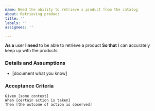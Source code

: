 ```yaml
---
name: Need the ability to retrieve a product from the catalog
about: Retrieving product
title: ''
labels: ''
assignees: ''

---
```


**As a** user
 **I need** to be able to retrieve a product
 **So that** I can accurately keep up with the products
   
 ### Details and Assumptions
 * [document what you know]
   
 ### Acceptance Criteria  
   
 ```gherkin
 Given [some context]
 When [certain action is taken]
 Then [the outcome of action is observed]
 ```
